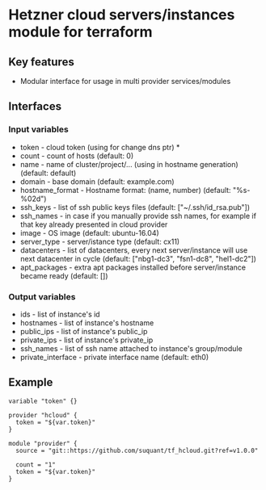 # Hetzner cloud servers/instances module for terraform

## Key features

* Modular interface for usage in multi provider services/modules


## Interfaces

### Input variables

* token - cloud token (using for change dns ptr) *
* count - count of hosts (default: 0)
* name - name of cluster/project/... (using in hostname generation) (default: default)
* domain - base domain (default: example.com)
* hostname_format - Hostname format: (name, number) (default: "%s-%02d")
* ssh_keys - list of ssh public keys files (default: ["~/.ssh/id_rsa.pub"])
* ssh_names - in case if you manually provide ssh names, for example if that key already presented in cloud provider
* image - OS image (default: ubuntu-16.04)
* server_type - server/istance type (default: cx11)
* datacenters - list of datacenters, every next server/instance will use next datacenter in cycle (default: ["nbg1-dc3", "fsn1-dc8", "hel1-dc2"])  
* apt_packages - extra apt packages installed before server/instance became ready (default: []) 


### Output variables

* ids - list of instance's id
* hostnames - list of instance's hostname
* public_ips - list of instance's public_ip
* private_ips - list of instance's private_ip
* ssh_names - list of ssh name attached to instance's group/module
* private_interface - private interface name (default: eth0)

## Example

```
variable "token" {}

provider "hcloud" {
  token = "${var.token}"
}

module "provider" {
  source = "git::https://github.com/suquant/tf_hcloud.git?ref=v1.0.0"

  count = "1"
  token = "${var.token}"
}
```
